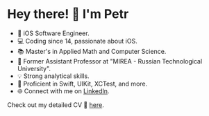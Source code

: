# Hey there! 👋 I'm Petr

- 🚀 iOS Software Engineer.
- 💻 Coding since 14, passionate about iOS.
- 📚 Master's in Applied Math and Computer Science.
- 📝 Former Assistant Professor at "MIREA - Russian Technological University".
- 💡 Strong analytical skills.
- 📱 Proficient in Swift, UIKit, XCTest, and more.
- 🌐 Connect with me on [LinkedIn](https://www.linkedin.com/in/petr-kvasnikov/).

Check out my detailed CV 📄 [here](https://github.com/kvasnikoff/kvasnikoff/blob/main/PetrKvasnikovCV.pdf).
